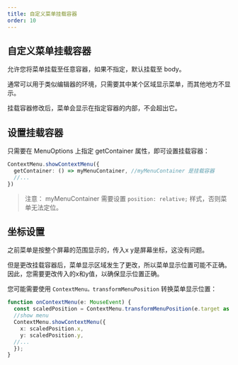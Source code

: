 ```yaml
---
title: 自定义菜单挂载容器
order: 10
---
```


## 自定义菜单挂载容器

允许您将菜单挂载至任意容器，如果不指定，默认挂载至 body。

通常可以用于类似编辑器的环境，只需要其中某个区域显示菜单，而其他地方不显示。

挂载容器修改后，菜单会显示在指定容器的内部，不会超出它。

## 设置挂载容器

只需要在 MenuOptions 上指定 getContainer 属性，即可设置挂载容器：

```ts
ContextMenu.showContextMenu({
  getContainer: () => myMenuContainer, //myMenuContainer 是挂载容器
  //...
})
```

> 注意： myMenuContainer 需要设置 `position: relative;` 样式，否则菜单无法定位。

## 坐标设置

之前菜单是按整个屏幕的范围显示的，传入x y是屏幕坐标，这没有问题。

但是更改挂载容器后，菜单显示区域发生了更改，所以菜单显示位置可能不正确。因此，您需要更改传入的x和y值，以确保显示位置正确。

您可能需要使用 `ContextMenu。transformMenuPosition` 转换菜单显示位置：

```ts
function onContextMenu(e: MouseEvent) {
  const scaledPosition = ContextMenu.transformMenuPosition(e.target as HTMLElement, e.offsetX, e.offsetY, myMenuContainer); //myMenuContainer 是挂载容器
  //show menu
  ContextMenu.showContextMenu({
    x: scaledPosition.x,
    y: scaledPosition.y,
  //...
  });
}
```
